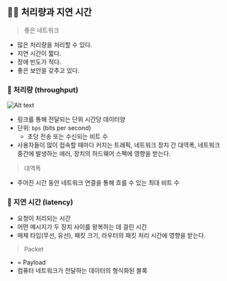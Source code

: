 ## 👩‍🚀 처리량과 지연 시간

> 좋은 네트워크

- 많은 처리량을 처리할 수 있다.
- 지연 시간이 짧다.
- 장애 빈도가 적다.
- 좋은 보안을 갖추고 있다.

### 🚀 처리량 (throughput)

![Alt text](image.png)

- 링크를 통해 전달되는 단위 시간당 데이터양
- 단위: `bps` (bits per second)
  - 초당 전송 또는 수신되는 비트 수
- 사용자들이 많이 접속할 때마다 커지는 트래픽, 네트워크 장치 간 대역폭, 네트워크 중간에 발생하는 에러, 장치의 하드웨어 스펙에 영향을 받는다.

> 대역폭

- 주어진 시간 동안 네트워크 연결을 통해 흐를 수 있는 최대 비트 수

### 🚀 지연 시간 (latency)

- 요청이 처리되는 시간
- 어떤 메시지가 두 장치 사이를 왕복하는 데 걸린 시간
- 매체 타입(무선, 유선), 패킷 크기, 라우터의 패킷 처리 시간에 영향을 받는다.

> Packet

- = Payload
- 컴퓨터 네트워크가 전달하는 데이터의 형식화된 블록
